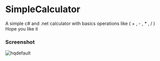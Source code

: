 # SimpleCalculator
A simple c# and .net calculator with basics operations like ( + , - , * , / )
 Hope you like it

### Screenshot

![hqdefault](https://cloud.githubusercontent.com/assets/24621701/21486981/d7e1da3a-cbbe-11e6-964d-477da5bc26cd.jpg)
